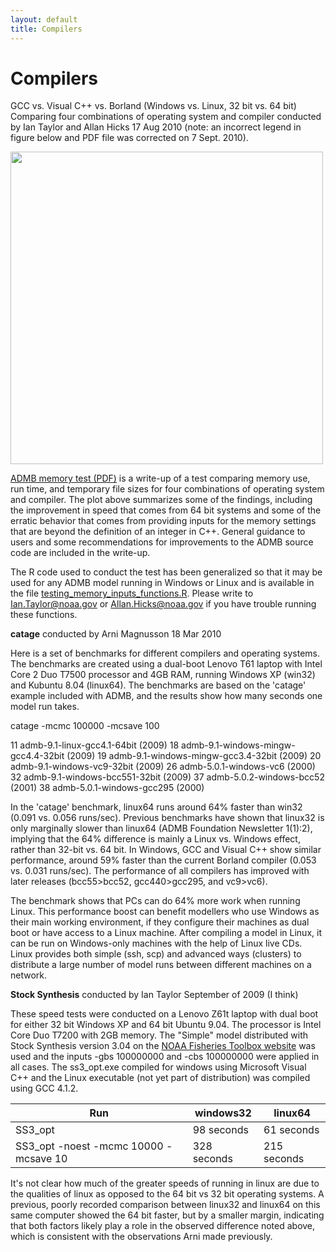```yaml
---
layout: default
title: Compilers
---
```


Compilers
=========

GCC vs. Visual C++ vs. Borland (Windows vs. Linux, 32 bit vs. 64 bit)
Comparing four combinations of operating system and compiler 
conducted by Ian Taylor and Allan Hicks
17 Aug 2010 
(note: an incorrect legend in figure below and PDF file was corrected on 7 Sept. 2010).

<img src="testing_memory_inputs_summary.jpg" width="500px" />

[ADMB memory test (PDF)](http://www.admb-project.org/developers/benchmarks/ADMBmemoryTest.pdf) is a write-up of a test comparing memory use, run time, and temporary file sizes for four combinations of operating system and compiler. The plot above summarizes some of the findings, including the improvement in speed that comes from 64 bit systems and some of the erratic behavior that comes from providing inputs for the memory settings that are beyond the definition of an integer in C++. General guidance to users and some recommendations for improvements to the ADMB source code are included in the write-up.

The R code used to conduct the test has been generalized so that it may be used for any ADMB model running in Windows or Linux and is available in the file [testing_memory_inputs_functions.R](http://www.admb-project.org/developers/benchmarks/testing_memory_inputs_functions.R). Please write to Ian.Taylor@noaa.gov or Allan.Hicks@noaa.gov if you have trouble running these functions. 

**catage**
conducted by Arni Magnusson
18 Mar 2010

Here is a set of benchmarks for different compilers and operating systems. The benchmarks are created using a dual-boot Lenovo T61 laptop with Intel Core 2 Duo T7500 processor and 4GB RAM, running Windows XP (win32) and Kubuntu 8.04 (linux64). The benchmarks are based on the 'catage' example included with ADMB, and the results show how many seconds one model run takes. 

catage -mcmc 100000 -mcsave 100

  11 admb-9.1-linux-gcc4.1-64bit (2009)
  18 admb-9.1-windows-mingw-gcc4.4-32bit (2009)
  19 admb-9.1-windows-mingw-gcc3.4-32bit (2009)
  20 admb-9.1-windows-vc9-32bit (2009)
  26 admb-5.0.1-windows-vc6 (2000)
  32 admb-9.1-windows-bcc551-32bit (2009)
  37 admb-5.0.2-windows-bcc52 (2001)
  38 admb-5.0.1-windows-gcc295 (2000)

In the 'catage' benchmark, linux64 runs around 64% faster than win32 (0.091 vs. 0.056 runs/sec). Previous benchmarks have shown that linux32 is only marginally slower than linux64 (ADMB Foundation Newsletter 1(1):2), implying that the 64% difference is mainly a Linux vs. Windows effect, rather than 32-bit vs. 64 bit. In Windows, GCC and Visual C++ show similar performance, around 59% faster than the current Borland compiler (0.053 vs. 0.031 runs/sec). The performance of all compilers has improved with later releases (bcc55>bcc52, gcc440>gcc295, and vc9>vc6).

The benchmark shows that PCs can do 64% more work when running Linux. This performance boost can benefit modellers who use Windows as their main working environment, if they configure their machines as dual boot or have access to a Linux machine. After compiling a model in Linux, it can be run on Windows-only machines with the help of Linux live CDs. Linux provides both simple (ssh, scp) and advanced ways (clusters) to distribute a large number of model runs between different machines on a network.

**Stock Synthesis**
conducted by Ian Taylor
September of 2009 (I think)

These speed tests were conducted on a Lenovo Z61t laptop with dual boot for either 32 bit Windows XP and 64 bit Ubuntu 9.04. The processor is Intel Core Duo T7200 with 2GB memory. The "Simple" model distributed with Stock Synthesis version 3.04 on the [NOAA Fisheries Toolbox website](http://nft.nefsc.noaa.gov/Download.html) was used and the inputs -gbs 100000000 and -cbs 100000000 were applied in all cases. The ss3_opt.exe compiled for windows using Microsoft Visual C++ and the Linux executable (not yet part of distribution) was compiled using GCC 4.1.2.

|Run                                  |  windows32|    linux64|
|-------------------------------------|-----------|-----------|
|SS3_opt                              | 98 seconds| 61 seconds|
|SS3_opt -noest -mcmc 10000 -mcsave 10|328 seconds|215 seconds|

It's not clear how much of the greater speeds of running in linux are due to the qualities of linux as opposed to the 64 bit vs 32 bit operating systems. A previous, poorly recorded comparison between linux32 and linux64 on this same computer showed the 64 bit faster, but by a smaller margin, indicating that both factors likely play a role in the observed difference noted above, which is consistent with the observations Arni made previously.
